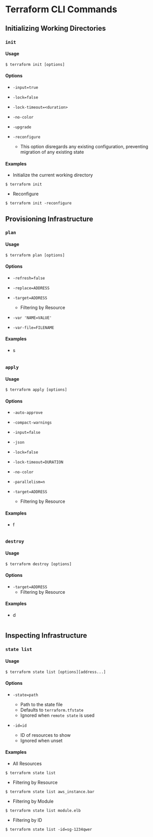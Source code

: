 # Terraform CLI Commands


## Initializing Working Directories


### `init`


#### Usage

```
$ terraform init [options]
```


#### Options

- `-input=true`

- `-lock=false`

- `-lock-timeout=<duration>`

- `-no-color`

- `-upgrade`

- `-reconfigure`
    - This option disregards any existing configuration, preventing migration of any existing state


#### Examples

- Initialize the current working directory
```
$ terraform init
```

- Reconfigure
```
$ terraform init -reconfigure
```


## Provisioning Infrastructure


### `plan`


#### Usage

```
$ terraform plan [options]
```


#### Options

- `-refresh=false`

- `-replace=ADDRESS`

- `-target=ADDRESS`
    - Filtering by Resource

- `-var 'NAME=VALUE'`

- `-var-file=FILENAME`


#### Examples

- s
```
```


### `apply`


#### Usage

```
$ terraform apply [options]
```


#### Options

- `-auto-approve`

- `-compact-warnings`

- `-input=false`

- `-json`

- `-lock=false`

- `-lock-timeout=DURATION`

- `-no-color`

- `-parallelism=n`

- `-target=ADDRESS`
    - Filtering by Resource


#### Examples

- f
```
```


### `destroy`


#### Usage

```
$ terraform destroy [options]
```


#### Options

- `-target=ADDRESS`
    - Filtering by Resource


#### Examples

- d
```
```


## Inspecting Infrastructure


### `state list`


#### Usage

```
$ terraform state list [options][address...]
```


#### Options

- `-state=path`
    - Path to the state file
    - Defaults to `terraform.tfstate`
    - Ignored when `remote state` is used

- `-id=id`
    - ID of resources to show
    - Ignored when unset


#### Examples

- All Resources
```
$ terraform state list
```

- Filtering by Resource
```
$ terraform state list aws_instance.bar
```

- Filtering by Module
```
$ terraform state list module.elb
```

- Filtering by ID
```
$ terraform state list -id=sg-1234qwer
```